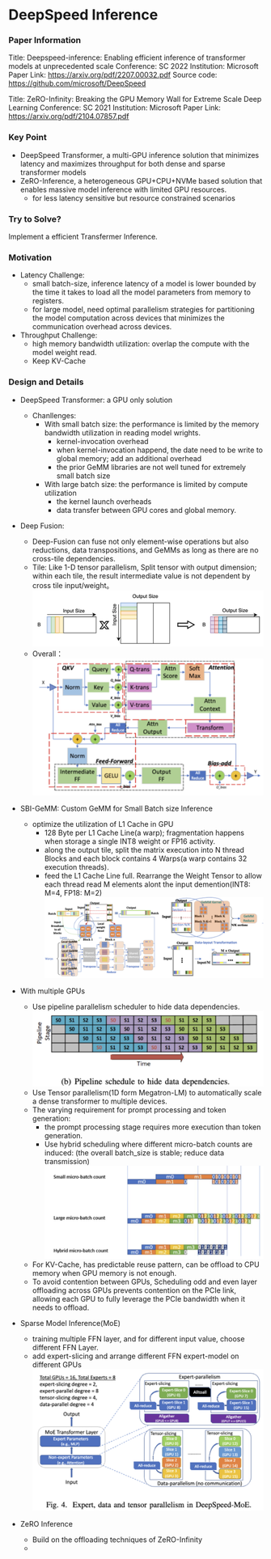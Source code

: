 # DeepSpeed Inference

### Paper Information
Title:  Deepspeed-inference: Enabling efficient inference of transformer models at unprecedented scale
Conference: SC 2022
Institution: Microsoft
Paper Link: https://arxiv.org/pdf/2207.00032.pdf
Source code: https://github.com/microsoft/DeepSpeed

Title: ZeRO-Infinity: Breaking the GPU Memory Wall for Extreme Scale Deep Learning
Conference: SC 2021
Institution: Microsoft
Paper Link: https://arxiv.org/pdf/2104.07857.pdf

### Key Point
- DeepSpeed Transformer, a multi-GPU inference solution that minimizes latency and maximizes throughput for both dense and sparse transformer models
- ZeRO-Inference, a heterogeneous GPU+CPU+NVMe based solution that enables massive model inference with limited GPU resources.
  - for less latency sensitive but resource constrained scenarios

### Try to Solve?
Implement a efficient Transfermer Inference.

### Motivation
- Latency Challenge: 
  - small batch-size, inference latency of a model is lower bounded by the time it takes to load all the model parameters from memory to registers.
  - for large model, need optimal parallelism strategies for partitioning the model computation across devices that minimizes the communication overhead across devices.
- Throughput Challenge:
  - high memory bandwidth utilization: overlap the compute with the model weight read.
  - Keep KV-Cache

### Design and Details
- DeepSpeed Transformer: a GPU only solution
  - Chanllenges:
    - With small batch size: the performance is limited by the memory bandwidth utilization in reading model wrights.
      - kernel-invocation overhead
      - when kernel-invocation happend, the date need to be write to global memory; add an additional overhead
      - the prior GeMM libraries are not well tuned for extremely small batch size
    - With large batch size: the performance is limited by compute utilization
      - the kernel launch overheads
      - data transfer between GPU cores and global memory.
- Deep Fusion:
  - Deep-Fusion can fuse not only element-wise operations but also reductions, data transpositions, and GeMMs as long as there are no cross-tile dependencies.
  - Tile: Like 1-D tensor parallelism, Split tensor with output dimension; within each tile, the result intermediate value is not dependent by cross tile input/weight。
  ![Tile](./pictures/DeepSpeed-Inference-Tile.png)  
  - Overall：
  ![full fusion](./pictures/DeepSpeed-Inference-full_fusion.png)

- SBI-GeMM: Custom GeMM for Small Batch size Inference
  - optimize the utilization of L1 Cache in GPU
    - 128 Byte per L1 Cache Line(a warp); fragmentation happens when storage a single INT8 weight or FP16 activity.
    - along the output tile, split the matrix execution into N thread Blocks and each block contains 4 Warps(a warp contains 32 execution threads).
    - feed the L1 Cache Line full. Rearrange the Weight Tensor to allow each thread read M elements alont the input demention(INT8: M=4, FP18: M=2)
  ![SBI GeMM](./pictures/DeepSpeed-Inference-SBI_GeMM.png)

- With multiple GPUs
  - Use pipeline parallelism scheduler to hide data dependencies.
  ![Alt text](./pictures/DeepSpeed-Inference-PipelineParallelism.png)
  - Use Tensor parallelism(1D form Megatron-LM) to automatically scale a dense transformer to multiple devices.
  - The varying requirement for prompt processing and token generation:
    - the prompt processing stage requires more execution than token generation.
    - Use hybrid scheduling where different micro-batch counts are induced: (the overall batch_size is stable; reduce data transmission)
    ![Alt text](./pictures/DeepSpeed-Inference-Hybrid.png)
  - For KV-Cache, has predictable reuse pattern, can be offload to CPU memory when GPU memory is not enough.
  - To avoid contention between GPUs, Scheduling odd and even layer offloading across GPUs prevents contention on the PCIe link, allowing each GPU to fully leverage the PCIe bandwidth when it needs to offload. 

- Sparse Model Inference(MoE)
  - training multiple FFN layer, and for different input value, choose different FFN Layer.
  - add expert-slicing and arrange different FFN expert-model on different GPUs
  ![Alt text](./pictures/DeepSpeed-Inference-MoE.png)

- ZeRO Inference
  - Build on the offloading techniques of ZeRO-Infinity
  - 